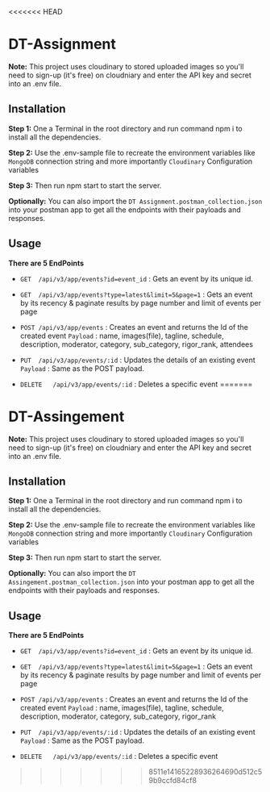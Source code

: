 <<<<<<< HEAD
# DT-Assignment
**Note:** This project uses cloudinary to stored uploaded images so you'll need to sign-up (it's free) on cloudniary and enter the API key and secret into an .env file.

## Installation

**Step 1:** One a Terminal in the root directory and run command npm i to install all the dependencies.

**Step 2:** Use the .env-sample file to recreate the environment variables like `MongoDB` connection string and more importantly `Cloudinary` Configuration variables

**Step 3:** Then run npm start to start the server.

**Optionally:** You can also import the `DT Assignment.postman_collection.json` into your postman app to get all the endpoints with their payloads and responses.

## Usage

**There are 5 EndPoints**
- `GET	/api/v3/app/events?id=event_id` : Gets an event by its unique id.	

- `GET	/api/v3/app/events?type=latest&limit=5&page=1` : Gets an event by its recency & paginate results by page number and limit of events per page

- `POST	/api/v3/app/events` : Creates an event and returns the Id of the created event `Payload` : name, images(file), tagline, schedule, description, moderator, category, sub_category, rigor_rank, attendees

- `PUT	/api/v3/app/events/:id` :  Updates the details of an existing event `Payload` : Same as the POST payload.

- `DELETE	/api/v3/app/events/:id` : Deletes a specific event
=======
# DT-Assingement
**Note:** This project uses cloudinary to stored uploaded images so you'll need to sign-up (it's free) on cloudniary and enter the API key and secret into an .env file.

## Installation

**Step 1:** One a Terminal in the root directory and run command npm i to install all the dependencies.

**Step 2:** Use the .env-sample file to recreate the environment variables like `MongoDB` connection string and more importantly `Cloudinary` Configuration variables

**Step 3:** Then run npm start to start the server.

**Optionally:** You can also import the `DT Assingement.postman_collection.json` into your postman app to get all the endpoints with their payloads and responses.

## Usage

**There are 5 EndPoints**
- `GET	/api/v3/app/events?id=event_id` : Gets an event by its unique id.	

- `GET	/api/v3/app/events?type=latest&limit=5&page=1` : Gets an event by its recency & paginate results by page number and limit of events per page

- `POST	/api/v3/app/events` : Creates an event and returns the Id of the created event `Payload` : name, images(file), tagline, schedule, description, moderator, category, sub_category, rigor_rank

- `PUT	/api/v3/app/events/:id` :  Updates the details of an existing event `Payload` : Same as the POST payload.

- `DELETE	/api/v3/app/events/:id` : Deletes a specific event
>>>>>>> 8511e14165228936264690d512c59b9ccfd84cf8
